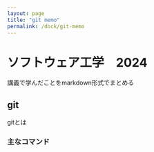 ```yaml
---
layout: page
title: "git memo"
permalink: /dock/git-memo
---
```


# ソフトウェア工学　2024

講義で学んだことをmarkdown形式でまとめる

## git
gitとは

### 主なコマンド